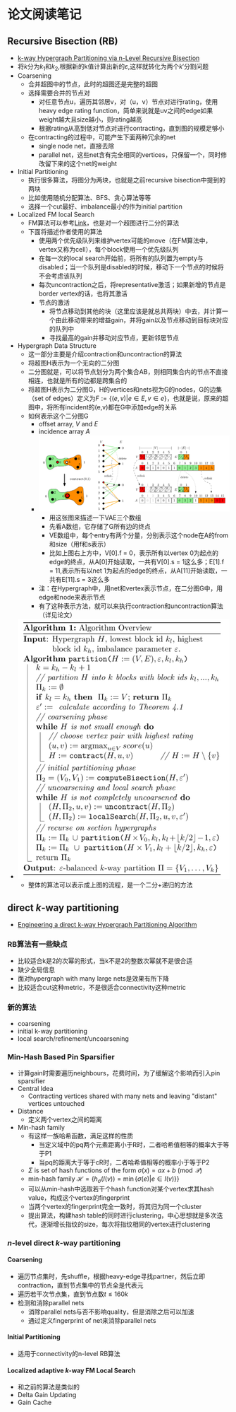 # 论文阅读笔记
## Recursive Bisection (RB)
- [k-way Hypergraph Partitioning via n-Level Recursive Bisection
](https://epubs.siam.org/doi/abs/10.1137/1.9781611974317.5)
- 将$k$分为$k_1$和$k_2$,根据新的k值计算出新的$\varepsilon$,这样就转化为两个$k'$分割问题
- Coarsening
  - 合并超图中的节点，此时的超图还是完整的超图
  - 选择需要合并的节点对
    - 对任意节点u，遍历其邻居v，对（u，v）节点对进行rating，使用heavy edge rating function，简单来说就是uv之间的edge如果weight越大且size越小，则rating越高
    - 根据rating从高到低对节点对进行contracting，直到图的规模足够小
  - 在contracting的过程中，可能产生下面两种冗余的net
    - single node net，直接去除
    - parallel net，这些net含有完全相同的vertices，只保留一个，同时修改留下来的这个net的weight
- Initial Partitioning
  - 执行很多算法，将图分为两块，也就是之前recursive bisection中提到的两块
  - 比如使用随机分配算法、BFS、贪心算法等等
  - 选择一个cut最好、imbalance最小的作为initial partition
- Localized FM local Search
  - FM算法可以参考[Link](传统算法.md)，也是对一个超图进行二分的算法
  - 下面将描述作者使用的算法
    - 使用两个优先级队列来维护vertex可能的move（在FM算法中，vertex又称为cell），每个block使用一个优先级队列
    - 在每一次的local search开始前，将所有的队列置为empty与disabled；当一个队列是disabled的时候，移动下一个节点的时候将不会考虑该队列
    - 每次uncontraction之后，将representative激活；如果新增的节点是border vertex的话，也将其激活
    - 节点的激活
      - 将节点移动到其他的块（这里应该是就总共两块）中去，并计算一个由此移动带来的增益gain，并将gain以及节点移动到目标块对应的队列中
      - 寻找最高的gain并移动对应节点，更新邻居节点
- Hypergraph Data Structure
  - 这一部分主要是介绍contraction和uncontraction的算法
  - 将超图H表示为一个无向的二分图
  - 二分图就是，可以将节点划分为两个集合AB，则相同集合内的节点不直接相连，也就是所有的边都是跨集合的
  - 将超图H表示为二分图G，H的vertices和nets视为G的nodes，G的边集（set of edges）定义为$F := \{ (e,v) | e \in E, v \in e \}$，也就是说，原来的超图中，将所有incident的(e,v)都在G中添加edge的关系
  - 如何表示这个二分图G
    - offset array, $V$ and $E$
    - incidence array $A$
    - ![](fig/算法/AVE-array.jpg)
      - 用这张图来描述一下VAE三个数组
      - 先看A数组，它存储了G所有边的终点
      - VE数组中，每个entry有两个分量，分别表示这个node在A的from和size（用f和s表示）
      - 比如上图右上方中，V[0].f = 0，表示所有以vertex 0为起点的edge的终点，从A[0]开始读取，一共有V[0].s = 1这么多；E[1].f = 11,表示所有以net 1为起点的edge的终点，从A[11]开始读取，一共有E[11].s = 3这么多
    - 注：在Hypergraph中，用net和vertex表示节点，在二分图G中，用edge和node来表示节点
    - 有了这种表示方法，就可以来执行contraction和uncontraction算法（详见论文）
- ![](fig/算法/algorithm.jpg)
  - 整体的算法可以表示成上图的流程，是一个二分+递归的方法

## direct $k$-way partitioning
- [Engineering a direct k-way Hypergraph Partitioning Algorithm](https://epubs.siam.org/doi/abs/10.1137/1.9781611974768.3)
### RB算法有一些缺点
  - 比较适合k是2的次幂的形式，当k不是2的整数次幂就不是很合适
  - 缺少全局信息
  - 面对hypergraph with many large nets是效果有所下降
  - 比较适合cut这种metric，不是很适合connectivity这种metric
### 新的算法
  - coarsening
  - initial k-way partitioning
  - local search/refinement/uncoarsening

### Min-Hash Based Pin Sparsifier
- 计算gain时需要遍历neighbours，花费时间，为了缓解这个影响而引入pin sparsifier
- Central Idea
  - Contracting vertices shared with many nets and leaving "distant" vertices untouched
- Distance
  - 定义两个vertex之间的距离
- Min-hash family
  - 有这样一族哈希函数，满足这样的性质
    - 当定义域中的pq两个元素距离小于R时，二者哈希值相等的概率大于等于P1
    - 当pq的距离大于等于cR时，二者哈希值相等的概率小于等于P2
  - $\Sigma$ is set of hash functions of the form $\sigma(x) = ax + b \pmod{\mathcal{P}}$
  - min-hash family $\mathcal{H} = \left \{ h_\sigma(I(v)) = \min \{ \sigma(e) | e \in I(v)\} \right \}$
  - 可以从min-hash中选取若干个hash function对某个vertex求其hash value，构成这个vertex的fingerprint
  - 当两个vertex的fingerprint完全一致时，将其归为同一个cluster
  - 提出算法，构建hash table的同时进行clustering，中心思想就是多次迭代，逐渐增长指纹的size，每次将指纹相同的vertex进行clustering

### $n$-level direct $k$-way partitioning
#### Coarsening
- 遍历节点集时，先shuffle，根据heavy-edge寻找partner，然后立即contraction，直到节点集中的节点全是代表元
- 遍历若干次节点集，直到节点数$t \le 160k$
- 检测和消除parallel nets
  - 消除parallel nets与否不影响quality，但是消除之后可以加速
  - 通过定义fingerprint of net来消除parallel nets

#### Initial Partitioning
- 适用于connectivity的n-level RB算法

#### Localized adaptive $k$-way FM Local Search
- 和之前的算法是类似的
- Delta Gain Updating
- Gain Cache